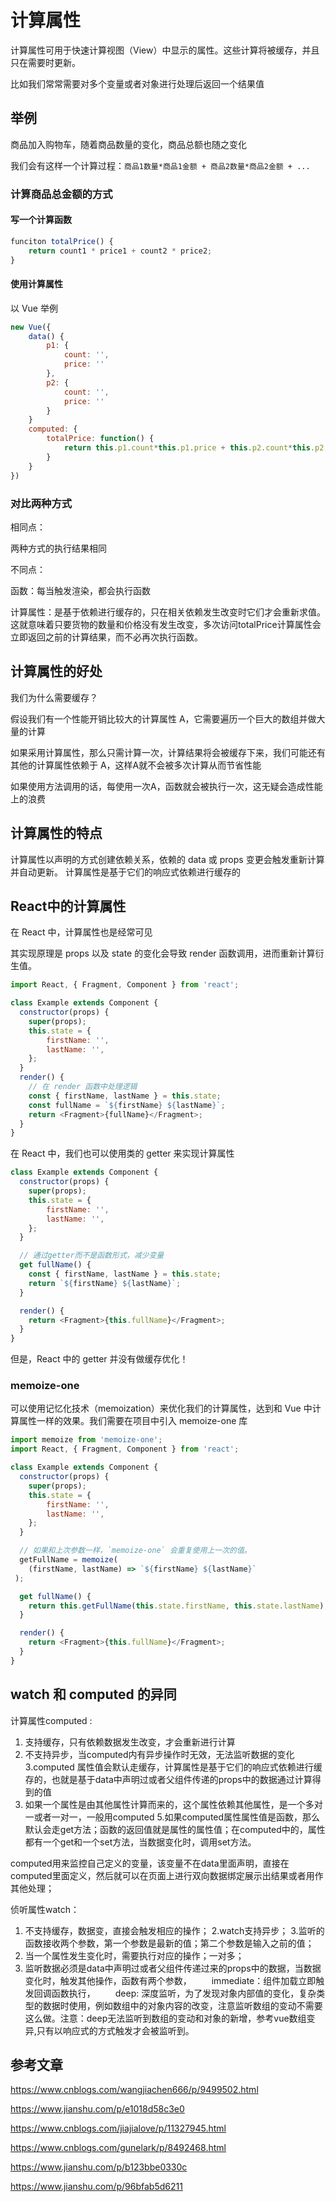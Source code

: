 # 计算属性

计算属性可用于快速计算视图（View）中显示的属性。这些计算将被缓存，并且只在需要时更新。

比如我们常常需要对多个变量或者对象进行处理后返回一个结果值

## 举例

商品加入购物车，随着商品数量的变化，商品总额也随之变化

我们会有这样一个计算过程：`商品1数量*商品1金额 + 商品2数量*商品2金额 + ...`

### 计算商品总金额的方式

#### 写一个计算函数

```js
funciton totalPrice() {
    return count1 * price1 + count2 * price2;
}
```

#### 使用计算属性

以 Vue 举例
```js
new Vue({
    data() {
        p1: {
            count: '',
            price: ''
        },
        p2: {
            count: '',
            price: ''
        } 
    }
    computed: {
        totalPrice: function() {
            return this.p1.count*this.p1.price + this.p2.count*this.p2.price
        }
    }
})
```

### 对比两种方式

相同点：

两种方式的执行结果相同

不同点：

函数：每当触发渲染，都会执行函数

计算属性：是基于依赖进行缓存的，只在相关依赖发生改变时它们才会重新求值。这就意味着只要货物的数量和价格没有发生改变，多次访问totalPrice计算属性会立即返回之前的计算结果，而不必再次执行函数。


## 计算属性的好处

我们为什么需要缓存？

假设我们有一个性能开销比较大的计算属性 A，它需要遍历一个巨大的数组并做大量的计算

如果采用计算属性，那么只需计算一次，计算结果将会被缓存下来，我们可能还有其他的计算属性依赖于 A，这样A就不会被多次计算从而节省性能

如果使用方法调用的话，每使用一次A，函数就会被执行一次，这无疑会造成性能上的浪费

## 计算属性的特点

计算属性以声明的方式创建依赖关系，依赖的 data 或 props 变更会触发重新计算并自动更新。
计算属性是基于它们的响应式依赖进行缓存的

## React中的计算属性

在 React 中，计算属性也是经常可见

其实现原理是 props 以及 state 的变化会导致 render 函数调用，进而重新计算衍生值。

```js
import React, { Fragment, Component } from 'react';

class Example extends Component {
  constructor(props) {
    super(props);
    this.state = {
        firstName: '',
        lastName: '',
    };
  }
  render() {
    // 在 render 函数中处理逻辑
    const { firstName, lastName } = this.state;
    const fullName = `${firstName} ${lastName}`;
    return <Fragment>{fullName}</Fragment>;
  }
}
```

在 React 中，我们也可以使用类的 getter 来实现计算属性

```js
class Example extends Component {
  constructor(props) {
    super(props);
    this.state = {
        firstName: '',
        lastName: '',
    };
  }

  // 通过getter而不是函数形式，减少变量
  get fullName() {
    const { firstName, lastName } = this.state;
    return `${firstName} ${lastName}`;
  }

  render() {
    return <Fragment>{this.fullName}</Fragment>;
  }
}
```

但是，React 中的 getter 并没有做缓存优化！


### memoize-one 

可以使用记忆化技术（memoization）来优化我们的计算属性，达到和 Vue 中计算属性一样的效果。我们需要在项目中引入 memoize-one 库

```js
import memoize from 'memoize-one';
import React, { Fragment, Component } from 'react';

class Example extends Component {
  constructor(props) {
    super(props);
    this.state = {
        firstName: '',
        lastName: '',
    };
  }

  // 如果和上次参数一样，`memoize-one` 会重复使用上一次的值。
  getFullName = memoize(
    (firstName, lastName) => `${firstName} ${lastName}`
 );

  get fullName() {
    return this.getFullName(this.state.firstName, this.state.lastName);
  }

  render() {
    return <Fragment>{this.fullName}</Fragment>;
  }
}
```

## watch 和 computed 的异同

计算属性computed : 

1. 支持缓存，只有依赖数据发生改变，才会重新进行计算
2. 不支持异步，当computed内有异步操作时无效，无法监听数据的变化
3.computed 属性值会默认走缓存，计算属性是基于它们的响应式依赖进行缓存的，也就是基于data中声明过或者父组件传递的props中的数据通过计算得到的值
4. 如果一个属性是由其他属性计算而来的，这个属性依赖其他属性，是一个多对一或者一对一，一般用computed
5.如果computed属性属性值是函数，那么默认会走get方法；函数的返回值就是属性的属性值；在computed中的，属性都有一个get和一个set方法，当数据变化时，调用set方法。

computed用来监控自己定义的变量，该变量不在data里面声明，直接在computed里面定义，然后就可以在页面上进行双向数据绑定展示出结果或者用作其他处理；


侦听属性watch：

1. 不支持缓存，数据变，直接会触发相应的操作；
2.watch支持异步；
3.监听的函数接收两个参数，第一个参数是最新的值；第二个参数是输入之前的值；
4. 当一个属性发生变化时，需要执行对应的操作；一对多；
5. 监听数据必须是data中声明过或者父组件传递过来的props中的数据，当数据变化时，触发其他操作，函数有两个参数，
　　immediate：组件加载立即触发回调函数执行，
　　deep: 深度监听，为了发现对象内部值的变化，复杂类型的数据时使用，例如数组中的对象内容的改变，注意监听数组的变动不需要这么做。注意：deep无法监听到数组的变动和对象的新增，参考vue数组变异,只有以响应式的方式触发才会被监听到。

## 参考文章

https://www.cnblogs.com/wangjiachen666/p/9499502.html

https://www.jianshu.com/p/e1018d58c3e0

https://www.cnblogs.com/jiajialove/p/11327945.html

https://www.cnblogs.com/gunelark/p/8492468.html

https://www.jianshu.com/p/b123bbe0330c

https://www.jianshu.com/p/96bfab5d6211